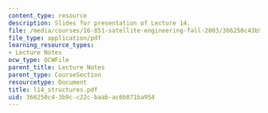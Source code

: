```yaml
---
content_type: resource
description: Slides for presentation of Lecture 14.
file: /media/courses/16-851-satellite-engineering-fall-2003/366250c43b9cc22cbaabac6b071ba954_l14_structures.pdf
file_type: application/pdf
learning_resource_types:
- Lecture Notes
ocw_type: OCWFile
parent_title: Lecture Notes
parent_type: CourseSection
resourcetype: Document
title: l14_structures.pdf
uid: 366250c4-3b9c-c22c-baab-ac6b071ba954
---
```

